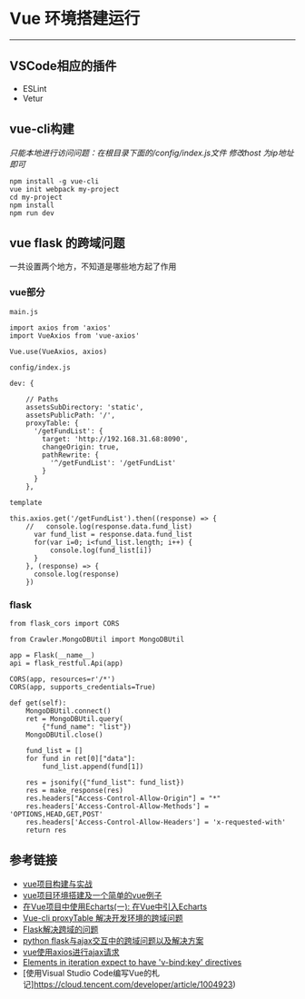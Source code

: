 # Vue 环境搭建运行
***
## VSCode相应的插件
- ESLint
- Vetur

## vue-cli构建
*只能本地进行访问问题：在根目录下面的/config/index.js文件 修改host 为ip地址即可*
```
npm install -g vue-cli
vue init webpack my-project
cd my-project
npm install
npm run dev
```

## vue flask 的跨域问题
一共设置两个地方，不知道是哪些地方起了作用

### vue部分
```
main.js

import axios from 'axios'
import VueAxios from 'vue-axios'

Vue.use(VueAxios, axios)
```

```
config/index.js

dev: {

    // Paths
    assetsSubDirectory: 'static',
    assetsPublicPath: '/',
    proxyTable: {
      '/getFundList': {
        target: 'http://192.168.31.68:8090',
        changeOrigin: true,
        pathRewrite: {
          '^/getFundList': '/getFundList'
        }
      }
    },
```

```
template

this.axios.get('/getFundList').then((response) => {
    //   console.log(response.data.fund_list)
      var fund_list = response.data.fund_list
      for(var i=0; i<fund_list.length; i++) {
          console.log(fund_list[i])
      }
    }, (response) => {
      console.log(response)
    })
```

### flask
```
from flask_cors import CORS

from Crawler.MongoDBUtil import MongoDBUtil

app = Flask(__name__)
api = flask_restful.Api(app)

CORS(app, resources=r'/*')
CORS(app, supports_credentials=True)
```

```
def get(self):
    MongoDBUtil.connect()
    ret = MongoDBUtil.query(
    	{"fund_name": "list"})
    MongoDBUtil.close()

    fund_list = []
    for fund in ret[0]["data"]:
        fund_list.append(fund[1])

    res = jsonify({"fund_list": fund_list})
    res = make_response(res)
    res.headers["Access-Control-Allow-Origin"] = "*"
    res.headers['Access-Control-Allow-Methods'] = 'OPTIONS,HEAD,GET,POST'
    res.headers['Access-Control-Allow-Headers'] = 'x-requested-with'
    return res
```

## 参考链接
- [vue项目构建与实战](https://juejin.im/post/591be64f128fe1005ceb81f1)
- [vue项目环境搭建及一个简单的vue例子](https://blog.csdn.net/qq_33036599/article/details/79656597)
- [在Vue项目中使用Echarts(一): 在Vue中引入Echarts](https://www.jianshu.com/p/fa42e697665d)
- [Vue-cli proxyTable 解决开发环境的跨域问题](https://www.jianshu.com/p/95b2caf7e0da)
- [Flask解决跨域的问题](https://blog.csdn.net/lluozh2015/article/details/78553604)
- [python flask与ajax交互中的跨域问题以及解决方案](https://blog.csdn.net/qq_41134708/article/details/80658175)
- [vue使用axios进行ajax请求](https://www.jianshu.com/p/aa989357846c)
- [Elements in iteration expect to have 'v-bind:key' directives](https://blog.csdn.net/Young_Gao/article/details/79812159)
- [使用Visual Studio Code编写Vue的札记]https://cloud.tencent.com/developer/article/1004923)